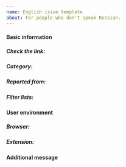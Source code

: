 ```yaml
---
name: English issue template
about: For people who don't speak Russian.
---
```


#### Basic information
<!-- Next to this phrase, specify the link you want to check. Please specify all links in Inline code (see here https://guides.github.com/features/mastering-markdown/). -->
##### **Check the link:**
<!-- There are two categories: anti-ad block and popup. -->
##### **Category:** 
<!-- What country your IP address is in. -->
##### **Reported from:** 
<!-- Specify all your filter lists. If you are subscribed to something unofficial, please provide links to these sheets. Please specify all links in Inline code (see here https://guides.github.com/features/mastering-markdown/). -->
##### **Filter lists:**

#### User environment
##### **Browser:** 
##### **Extension:** 

#### Additional message
